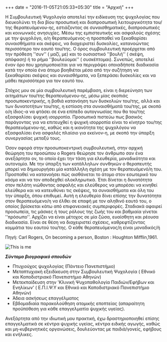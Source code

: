 +++
date = "2016-11-05T21:05:33+05:30"
title = "Aρχική"
+++

<!-- An sincerity so extremity he additions. Her yet **there truth merit**. Mrs all projecting favourable now unpleasing. Son law garden chatty temper. Oh children provided to mr elegance marriage strongly. Off can admiration prosperous now devonshire diminution law.

Received overcame oh sensible so at an. Formed do change merely to county it. **Am separate contempt** domestic to to oh. On relation my so addition branched. Put hearing cottage she norland letters equally prepare too. Replied exposed savings he no viewing as up. Soon body add him hill. No father living really people estate if. Mistake do produce beloved demesne if am pursuit.

![This is me][1]

The Big Oxmox advised her not to do so, because there were thousands of bad Commas, wild Question Marks and devious Semikoli, but the Little Blind Text didn't listen. She packed her seven versalia, put her initial into the belt and made herself on the way.

#### Education

* Lorem ipsum dolor sit amet, consectetuer adipiscing elit.
* Aliquam tincidunt mauris eu risus.

When she reached the first hills of the Italic Mountains, she had a last view back on the skyline of her hometown Bookmarksgrove, the headline of Alphabet Village and the subline of her own road, the Line Lane. Pityful a rethoric question ran over her cheek, then

[1]: /img/about.jpg -->

Η Συμβουλευτική Ψυχολογία αποτελεί την ειδίκευση της ψυχολογίας που διευκολύνει τη δια βίου προσωπική και διαπροσωπική λειτουργικότητα του/της θεραπευόμενου-ης, εστιάζοντας σε συναισθηματικές, διαπροσωπικές και κοινωνικές ανησυχίες. Μέσω της εμπιστευτικής και ασφαλούς σχέσης με την ψυχολόγο, ο/η θεραπευόμενος-η προσπαθεί να ξεκαθαρίσει συναισθήματα και σκέψεις, να διαχειριστεί δυσκολίες, κατανοώντας περισσότερο τον εαυτό του/της. Ο όρος συμβουλευτική προέρχεται από την πρόθεση ''συν'' ( μαζί, με) και το ουσιαστικό ''βουλή'' ( σκέψη, απόφαση) ή το ρήμα ''βουλεύομαι'' ( συσκέπτομαι). Συνεπώς, αποτελεί έναν όρο που χρησιμοποιείται για να περιγράψει οποιαδήποτε διαδικασία κατά την οποία ένα άτομο βοηθιέται μέσα από την συζήτηση να ξεκαθαρίσει σκέψεις και συναισθήματα, να ξεπεράσει δυσκολίες και να μάθει περισσότερα για τον εαυτό του.

Στόχος μου σε μία συμβουλευτική παρέμβαση, είναι η διερεύνηση των αιτημάτων του/της θεραπευόμενου-ης, μέσω μίας σκοπιάς προσωποκεντρικής,  η βαθιά κατανόηση των δυσκολιών του/της, αλλά και των δυνατοτήτων του/της, η εστίαση στα συναισθήματά του/της, με σκοπό ο/η ίδιος-α να φτάσει σε ένα επίπεδο αυτογνωσίας που θα του/της εξασφαλίσει  ψυχική ισορροπία. Προσωπικά πιστεύω πως βασικός παράγοντας για να επιτευχθεί η ψυχική ισορροπία είναι το κίνητρο του/της θεραπευόμενου-ης, καθώς και η ικανότητα της ψυχολόγου να εξασφαλίσει ένα ασφαλές πλαίσιο για εκείνον-η, με σκοπό την ύπαρξη συνεργασίας μεταξύ τους. 

Όσον αφορά στην προσωποκεντρική συμβουλευτική, στην αρχική θεώρηση του προσώπου ο Rogers θεώρησε τον άνθρωπο σαν ένα ανεξάρτητο ον, το οποίο έχει την τάση για ελευθερία, μοναδικότητα και αυτονομία. Με την ύπαρξη των κατάλληλων συνθηκών ο θεραπευτής μπορεί να δημιουργήσει μία κατάλληλη σχέση με τον θεραπευόμενό/η του. Προσπαθεί να κατανοήσει πώς αισθάνεται το άτομο στον εσωτερικό του κόσμο και να τον αποδεχθεί ολοκληρωτικά. Έτσι δίνεται η δυνατότητα στον πελάτη νιώθοντας ασφαλής και ελεύθερος να μπορέσει να κινηθεί ελεύθερα και να κατευθύνει τις σκέψεις, τα συναισθήματα και όλη του την ύπαρξη, όπου επιθυμεί. Αυτή η ελευθερία δίνει επίσης την δυνατότητα στον θεραπευόμενο/η να έλθει σε επαφή με τον αληθινό εαυτό του, ο οποίος βρίσκεται κάτω από επιφανειακές συμπεριφορές. Σταδιακά αφαιρεί προσωπεία, τις μάσκες ή τους ρόλους της ζωής του και βαθμιαία γίνεται ''πρόσωπο''. Αρχίζει να είναι μέτοχος σε μία ζώσα, ευαίσθητη και ρέουσα διαδικασία. Είναι σε θέση να διαχειριστεί σχέσεις, καθρεφτίζοντας κομμάτια του εαυτού του/της. Ο κάθε θεραπευόμενος/η είναι μοναδικός/ή

Πηγή: Carl Rogers, On becoming a person, Boston : Houghton Mifflin,1961. 

![This is me][1]

[1]: /img/xristidi-tzela_01.jpg


***Σύντομο βιογραφικό σπουδών***

- Πτυχιούχος ψυχολογίας (Πάντειο Πανεπιστήμιο)
- Μεταπτυχιακή εξειδίκευση στην Συμβουλευτική Ψυχολογία ( Εθνικό και Καποδιστριακό Πανεπιστήμιο Αθηνών)
- Μετεκπαίδευση στην 'Κλινική Ψυχοπαθολογία Παιδιών/Εφήβων και Ενηλίκων' ( Ε.Π.Ι.Ψ.Υ και Εθνικό και Καποδιστριακό Πανεπιστήμιο Αθηνών)
- Άδεια ασκήσεως επαγγέλματος 
- Εβδομαδιαία παρακολούθηση  ατομικής εποπτείας (απαραίτητη προϋπόθεση για κάθε επαγγελματία ψυχικής υγείας).


Ανεξάρτητα από την ιδιωτική μου πρακτική, έχω δραστηριοποιηθεί επίσης επαγγελματικά σε κέντρα ψυχικής υγείας, κέντρα ειδικής αγωγής, καθώς και μη-κυβερνητικές οργανώσεις, δουλεύοντας με παιδιά/γονείς, εφήβους και ενήλικες.
